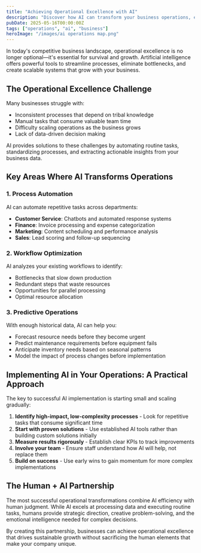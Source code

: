 ```yaml
---
title: "Achieving Operational Excellence with AI"
description: "Discover how AI can transform your business operations, eliminate bottlenecks, and create scalable systems."
pubDate: 2025-05-16T00:00:00Z
tags: ["operations", "ai", "business"]
heroImage: "/images/ai operations map.png"
---
```


In today's competitive business landscape, operational excellence is no longer optional—it's essential for survival and growth. Artificial intelligence offers powerful tools to streamline processes, eliminate bottlenecks, and create scalable systems that grow with your business.

## The Operational Excellence Challenge

Many businesses struggle with:

- Inconsistent processes that depend on tribal knowledge
- Manual tasks that consume valuable team time
- Difficulty scaling operations as the business grows
- Lack of data-driven decision making

AI provides solutions to these challenges by automating routine tasks, standardizing processes, and extracting actionable insights from your business data.

## Key Areas Where AI Transforms Operations

### 1. Process Automation

AI can automate repetitive tasks across departments:

- **Customer Service**: Chatbots and automated response systems
- **Finance**: Invoice processing and expense categorization
- **Marketing**: Content scheduling and performance analysis
- **Sales**: Lead scoring and follow-up sequencing

### 2. Workflow Optimization

AI analyzes your existing workflows to identify:

- Bottlenecks that slow down production
- Redundant steps that waste resources
- Opportunities for parallel processing
- Optimal resource allocation

### 3. Predictive Operations

With enough historical data, AI can help you:

- Forecast resource needs before they become urgent
- Predict maintenance requirements before equipment fails
- Anticipate inventory needs based on seasonal patterns
- Model the impact of process changes before implementation

## Implementing AI in Your Operations: A Practical Approach

The key to successful AI implementation is starting small and scaling gradually:

1. **Identify high-impact, low-complexity processes** - Look for repetitive tasks that consume significant time
2. **Start with proven solutions** - Use established AI tools rather than building custom solutions initially
3. **Measure results rigorously** - Establish clear KPIs to track improvements
4. **Involve your team** - Ensure staff understand how AI will help, not replace them
5. **Build on success** - Use early wins to gain momentum for more complex implementations

## The Human + AI Partnership

The most successful operational transformations combine AI efficiency with human judgment. While AI excels at processing data and executing routine tasks, humans provide strategic direction, creative problem-solving, and the emotional intelligence needed for complex decisions.

By creating this partnership, businesses can achieve operational excellence that drives sustainable growth without sacrificing the human elements that make your company unique. 
 